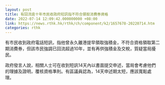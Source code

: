 ```yaml
---
layout: post
title: 有回流逾十年市民收政府短訊指不符合領取消費券資格　
date: 2022-07-14 12:09:42.000000000 +08:00
link: https://news.rthk.hk/rthk/ch/component/k2/1657678-20220714.htm
categories: rthk
---
```


有市民收到政府電話短訊，指他曾永久離港提早領取強積金，不符合資格領取第二期消費券，但該市民強調已回流超過10年，並有再供強積金及交稅，質疑當局擾民。

​政府發言人說，相關人士可在收到短訊14天內以書面提交申述，當局會考慮他們的理據及證明，覆核資格準則。有區議員認為，14天申述期太短，應該寬鬆處理。
